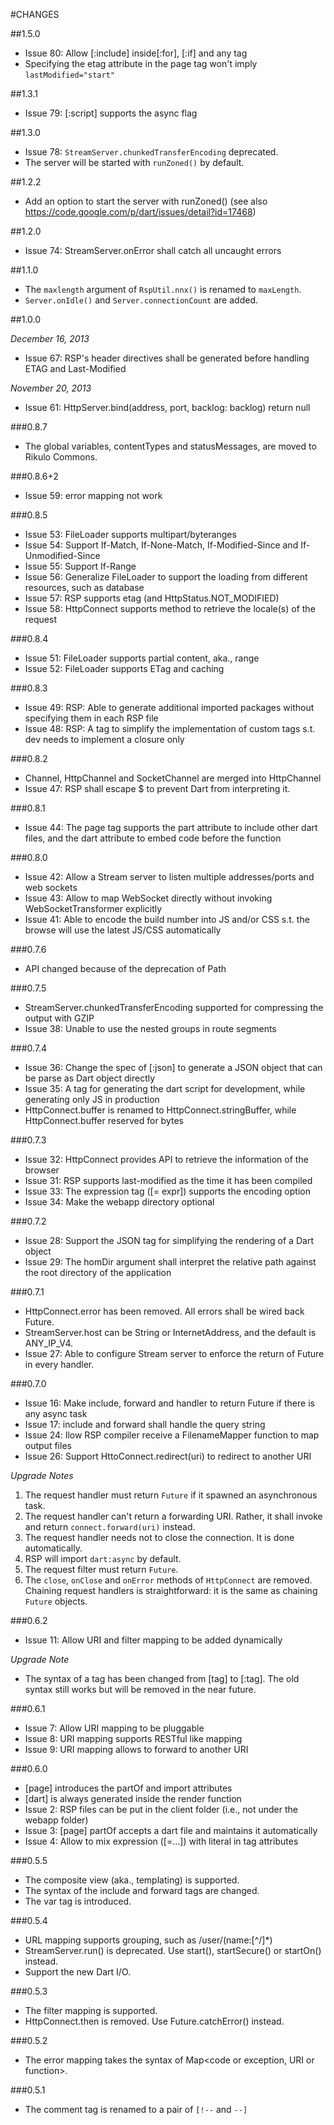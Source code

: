 #CHANGES

##1.5.0

* Issue 80: Allow [:include] inside[:for], [:if] and any tag 
* Specifying the etag attribute in the page tag won't imply `lastModified="start"`

##1.3.1

* Issue 79: [:script] supports the async flag

##1.3.0

* Issue 78: `StreamServer.chunkedTransferEncoding` deprecated.
* The server will be started with `runZoned()` by default.

##1.2.2

* Add an option to start the server with runZoned() (see also https://code.google.com/p/dart/issues/detail?id=17468)

##1.2.0

* Issue 74: StreamServer.onError shall catch all uncaught errors

##1.1.0

* The `maxlength` argument of `RspUtil.nnx()` is renamed to `maxLength`.
* `Server.onIdle()` and `Server.connectionCount` are added.

##1.0.0

*December 16, 2013*

* Issue 67: RSP's header directives shall be generated before handling ETAG and Last-Modified

*November 20, 2013*

* Issue 61: HttpServer.bind(address, port, backlog: backlog) return null

###0.8.7

* The global variables, contentTypes and statusMessages, are moved to Rikulo Commons.

###0.8.6+2

* Issue 59: error mapping not work

###0.8.5

* Issue 53: FileLoader supports multipart/byteranges
* Issue 54: Support If-Match, If-None-Match, If-Modified-Since and If-Unmodified-Since
* Issue 55: Support If-Range
* Issue 56: Generalize FileLoader to support the loading from different resources, such as database
* Issue 57: RSP supports etag (and HttpStatus.NOT_MODIFIED)
* Issue 58: HttpConnect supports method to retrieve the locale(s) of the request

###0.8.4

* Issue 51: FileLoader supports partial content, aka., range
* Issue 52: FileLoader supports ETag and caching

###0.8.3

* Issue 49: RSP: Able to generate additional imported packages without specifying them in each RSP file
* Issue 48: RSP: A tag to simplify the implementation of custom tags s.t. dev needs to implement a closure only

###0.8.2

* Channel, HttpChannel and SocketChannel are merged into HttpChannel
* Issue 47: RSP shall escape $ to prevent Dart from interpreting it.

###0.8.1

* Issue 44: The page tag supports the part attribute to include other dart files, and the dart attribute to embed code before the function

###0.8.0

* Issue 42: Allow a Stream server to listen multiple addresses/ports and web sockets
* Issue 43: Allow to map WebSocket directly without invoking WebSocketTransformer explicitly
* Issue 41: Able to encode the build number into JS and/or CSS s.t. the browse will use the latest JS/CSS automatically

###0.7.6

* API changed because of the deprecation of Path

###0.7.5

* StreamServer.chunkedTransferEncoding supported for compressing the output with GZIP
* Issue 38: Unable to use the nested groups in route segments

###0.7.4

* Issue 36: Change the spec of [:json] to generate a JSON object that can be parse as Dart object directly
* Issue 35: A tag for generating the dart script for development, while generating only JS in production
* HttpConnect.buffer is renamed to HttpConnect.stringBuffer, while HttpConnect.buffer reserved for bytes

###0.7.3

* Issue 32: HttpConnect provides API to retrieve the information of the browser
* Issue 31: RSP supports last-modified as the time it has been compiled
* Issue 33: The expression tag ([= expr]) supports the encoding option
* Issue 34: Make the webapp directory optional

###0.7.2

* Issue 28: Support the JSON tag for simplifying the rendering of a Dart object
* Issue 29: The homDir argument shall interpret the relative path against the root directory of the application

###0.7.1

* HttpConnect.error has been removed. All errors shall be wired back Future.
* StreamServer.host can be String or InternetAddress, and the default is ANY_IP_V4.
* Issue 27: Able to configure Stream server to enforce the return of Future in every handler.

###0.7.0

* Issue 16: Make include, forward and handler to return Future if there is any async task
* Issue 17: include and forward shall handle the query string
* Issue 24: llow RSP compiler receive a FilenameMapper function to map output files
* Issue 26: Support HttoConnect.redirect(uri) to redirect to another URI

*Upgrade Notes*

1. The request handler must return `Future` if it spawned an asynchronous task.
2. The request handler can't return a forwarding URI. Rather, it shall invoke and return `connect.forward(uri)` instead.
3. The request handler needs not to close the connection. It is done automatically.
4. RSP will import `dart:async` by default.
5. The request filter must return `Future`.
6. The `close`, `onClose` and `onError` methods of `HttpConnect` are removed. Chaining request handlers is straightforward: it is the same as chaining `Future` objects.

###0.6.2

* Issue 11: Allow URI and filter mapping to be added dynamically

*Upgrade Note*

* The syntax of a tag has been changed from [tag] to [:tag]. The old syntax still works
but will be removed in the near future.

###0.6.1

* Issue 7: Allow URI mapping to be pluggable
* Issue 8: URI mapping supports RESTful like mapping
* Issue 9: URI mapping allows to forward to another URI

###0.6.0

* [page] introduces the partOf and import attributes
* [dart] is always generated inside the render function
* Issue 2: RSP files can be put in the client folder (i.e., not under the webapp folder)
* Issue 3: [page] partOf accepts a dart file and maintains it automatically
* Issue 4: Allow to mix expression ([=...]) with literal in tag attributes

###0.5.5

* The composite view (aka., templating) is supported.
* The syntax of the include and forward tags are changed.
* The var tag is introduced.

###0.5.4

* URL mapping supports grouping, such as /user/(name:[^/]*)
* StreamServer.run() is deprecated. Use start(), startSecure() or startOn() instead.
* Support the new Dart I/O.

###0.5.3

* The filter mapping is supported.
* HttpConnect.then is removed. Use Future.catchError() instead.

###0.5.2

* The error mapping takes the syntax of Map<code or exception, URI or function>.

###0.5.1

* The comment tag is renamed to a pair of `[!--` and `--]`
